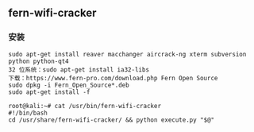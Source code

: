 ## fern-wifi-cracker

### 安装

	sudo apt-get install reaver macchanger aircrack-ng xterm subversion python python-qt4
	32 位系统：sudo apt-get install ia32-libs
	下载：https://www.fern-pro.com/download.php Fern Open Source
	sudo dpkg -i Fern_Open_Source*.deb
	sudo apt-get install -f
	
	root@kali:~# cat /usr/bin/fern-wifi-cracker 
	#!/bin/bash
	cd /usr/share/fern-wifi-cracker/ && python execute.py "$@"